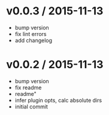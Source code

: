 
v0.0.3 / 2015-11-13
===================

  * bump version
  * fix lint errors
  * add changelog

v0.0.2 / 2015-11-13
===================

  * bump version
  * fix readme
  * readme"
  * infer plugin opts, calc absolute dirs
  * initial commit
